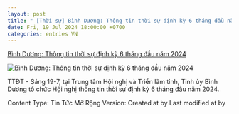 ```yaml
---
layout: post
title: " [Thời sự] Bình Dương: Thông tin thời sự định kỳ 6 tháng đầu năm 2024"
date: Fri, 19 Jul 2024 18:00:00 +0700
categories: entries VN
---
```

[Bình Dương: Thông tin thời sự định kỳ 6 tháng đầu năm 2024](https://www.binhduong.gov.vn/tin-tuc/2024/07/831-binh-duong-thong-tin-thoi-su-dinh-ky-6-thang-dau-nam-202)

![Bình Dương: Thông tin thời sự định kỳ 6 tháng đầu năm 2024](https://www.binhduong.gov.vn/CMSImageNew/2024-07/HNTTTS5G9A8791_Key_19072024134651.jpg)

TTĐT - ​Sáng 19-7, tại Trung tâm Hội nghị và Triển lãm tỉnh, Tỉnh ủy Bình Dương tổ chức Hội nghị thông tin thời sự định kỳ 6 tháng đầu năm 2024.

Content Type: Tin Tức Mở Rộng Version: Created at by Last modified at by

